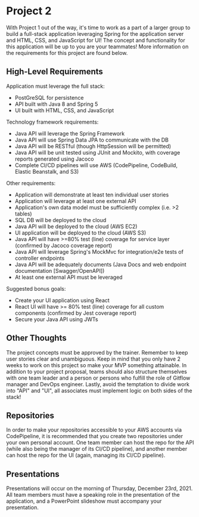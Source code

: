 # Project 2

With Project 1 out of the way, it's time to work as a part of a larger group to build a full-stack application leveraging Spring for the application server and HTML, CSS, and JavaScript for UI! The concept and functionality for this application will be up to you are your teammates! More information on the requirements for this project are found below.

## High-Level Requirements

Application must leverage the full stack: 
- PostGreSQL for persistence 
- API built with Java 8 and Spring 5
- UI built with HTML, CSS, and JavaScript


Technology framework requirements: 
- Java API will leverage the Spring Framework 
- Java API will use Spring Data JPA to communicate with the DB
- Java API will be RESTful (though HttpSession will be permitted)
- Java API will be unit tested using JUnit and Mockito, with coverage reports generated using Jacoco 
- Complete CI/CD pipelines will use AWS (CodePipeline, CodeBuild, Elastic Beanstalk, and S3)
 

Other requirements: 
- Application will demonstrate at least ten individual user stories 
- Application will leverage at least one external API 
- Application's own data model must be sufficiently complex (i.e. >2 tables) 
- SQL DB will be deployed to the cloud
- Java API will be deployed to the cloud (AWS EC2) 
- UI application will be deployed to the cloud (AWS S3) 
- Java API will have >=80% test (line) coverage for service layer (confirmed by Jacoco coverage report)
- Java API will leverage Spring's MockMvc for integration/e2e tests of controller endpoints
- Java API will be adequately documents (Java Docs and web endpoint documentation [Swagger/OpenAPI])
- At least one external API must be leveraged


Suggested bonus goals:
- Create your UI application using React
- React UI will have >= 80% test (line) coverage for all custom components (confirmed by Jest coverage report)
- Secure your Java API using JWTs

 
## Other Thoughts

The project concepts must be approved by the trainer. Remember to keep user stories clear and unambiguous. Keep in mind that you only have 2 weeks to work on this project so make your MVP something attainable. In addition to your project proposal, teams should also structure themselves with one team leader and a person or persons who fulfill the role of Gitflow manager and DevOps engineer.  Lastly, avoid the temptation to divide work into "API" and "UI", all associates must implement logic on both sides of the stack! 

## Repositories

In order to make your repositories accessible to your AWS accounts via CodePipeline, it is recommended that you create two repositories under your own personal account. One team member can host the repo for the API (while also being the manager of its CI/CD pipeline), and another member can host the repo for the UI (again, managing its CI/CD pipeline).

## Presentations

Presentations will occur on the morning of Thursday, December 23rd, 2021. All team members must have a speaking role in the presentation of the application, and a PowerPoint slideshow must accompany your presentation.

